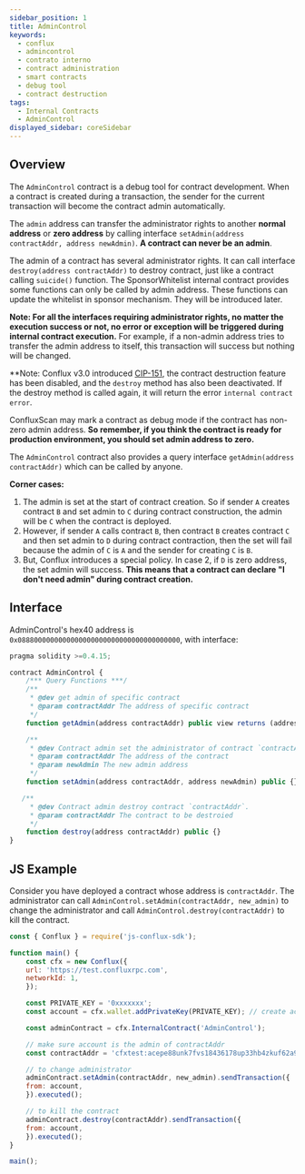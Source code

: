 ```yaml
---
sidebar_position: 1
title: AdminControl
keywords:
  - conflux
  - admincontrol
  - contrato interno
  - contract administration
  - smart contracts
  - debug tool
  - contract destruction
tags:
  - Internal Contracts
  - AdminControl
displayed_sidebar: coreSidebar
---
```


## Overview

The `AdminControl` contract is a debug tool for contract development. When a contract is created during a transaction, the sender for the current transaction will become the contract admin automatically.

The `admin` address can transfer the administrator rights to another **normal address** or **zero address** by calling interface `setAdmin(address contractAddr, address newAdmin)`. **A contract can never be an admin**.

The admin of a contract has several administrator rights. It can call interface `destroy(address contractAddr)` to destroy contract, just like a contract calling `suicide()` function. The SponsorWhitelist internal contract provides some functions can only be called by admin address. These functions can update the whitelist in sponsor mechanism. They will be introduced later.

**Note: For all the interfaces requiring administrator rights, no matter the execution success or not, no error or exception will be triggered during internal contract execution.** For example, if a non-admin address tries to transfer the admin address to itself, this transaction will success but nothing will be changed.

**Note: Conflux v3.0 introduced [CIP-151](/docs/general/hardforks/v3.0#cip-151), the contract destruction feature has been disabled, and the `destroy` method has also been deactivated. If the destroy method is called again, it will return the error `internal contract error`.

ConfluxScan may mark a contract as debug mode if the contract has non-zero admin address. **So remember, if you think the contract is ready for production environment, you should set admin address to zero.**


The `AdminControl` contract also provides a query interface `getAdmin(address contractAddr)` which can be called by anyone.

**Corner cases:**
1. The admin is set at the start of contract creation. So if sender `A` creates contract `B` and set admin to `C` during contract construction, the admin will be `C` when the contract is deployed.
2. However, if sender `A` calls contract `B`, then contract `B` creates contract `C` and then set admin to `D` during contract contraction, then the set will fail because the admin of `C` is `A` and the sender for creating `C` is `B`.
3. But, Conflux introduces a special policy. In case 2, if `D` is zero address, the set admin will success. **This means that a contract can declare "I don't need admin" during contract creation.**

## Interface

AdminControl's hex40 address is `0x0888000000000000000000000000000000000000`, with interface:

```js
pragma solidity >=0.4.15;

contract AdminControl {
    /*** Query Functions ***/
    /**
     * @dev get admin of specific contract
     * @param contractAddr The address of specific contract
     */
    function getAdmin(address contractAddr) public view returns (address) {}

    /**
     * @dev Contract admin set the administrator of contract `contractAddr` to `newAdmin`.
     * @param contractAddr The address of the contract
     * @param newAdmin The new admin address
     */
    function setAdmin(address contractAddr, address newAdmin) public {}

   /**
     * @dev Contract admin destroy contract `contractAddr`.
     * @param contractAddr The contract to be destroied
     */
    function destroy(address contractAddr) public {}
}
```

## JS Example

Consider you have deployed a contract whose address is `contractAddr`. The administrator can call `AdminControl.setAdmin(contractAddr, new_admin)` to change the administrator and call `AdminControl.destroy(contractAddr)` to kill the contract.

```javascript
const { Conflux } = require('js-conflux-sdk');

function main() {
    const cfx = new Conflux({
    url: 'https://test.confluxrpc.com',
    networkId: 1,
    });

    const PRIVATE_KEY = '0xxxxxxx';
    const account = cfx.wallet.addPrivateKey(PRIVATE_KEY); // create account instance

    const adminContract = cfx.InternalContract('AdminControl');

    // make sure account is the admin of contractAddr
    const contractAddr = 'cfxtest:acepe88unk7fvs18436178up33hb4zkuf62a9dk1gv';

    // to change administrator
    adminContract.setAdmin(contractAddr, new_admin).sendTransaction({
    from: account,
    }).executed();

    // to kill the contract
    adminContract.destroy(contractAddr).sendTransaction({
    from: account,
    }).executed();
}

main();
```

